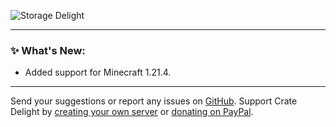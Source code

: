 ![Storage Delight](https://cdn.modrinth.com/data/LTTvOp5L/images/2b37126dcef53cff8488de1a496c013b90103075.png)

***

### ✨ What's New:

- Added support for Minecraft 1.21.4.

***

Send your suggestions or report any issues on [GitHub](https://github.com/axperty/storagedelight/issues/new). Support Crate Delight by [creating your own server](https://url-shortener.curseforge.com/p5i2k) or [donating on PayPal](https://paypal.me/kevgelhorn).